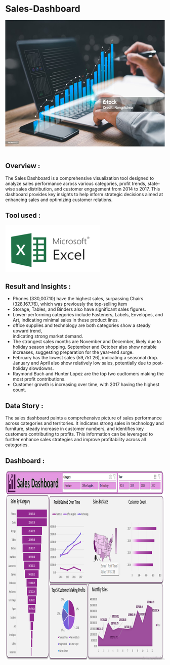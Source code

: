 # Sales-Dashboard
<img src="./istockphoto-1460419757-1024x1024.jpg" width="600" height="400"/>&nbsp;
## Overview : 
The Sales Dashboard is a comprehensive visualization tool designed to analyze sales performance across various categories, profit trends, state-wise sales distribution, and customer engagement from 2014 to 2017. This dashboard provides key insights to help inform strategic decisions aimed at enhancing sales and optimizing customer relations.

## Tool used :
<img src="./microsoft-excel.png" width="300" height="150"/>&nbsp;

## Result and Insights :
- Phones (330,007.10) have the highest sales, surpassing Chairs (328,167.76), which was previously the top-selling item
- Storage, Tables, and Binders also have significant sales figures.	
- Lower-performing categories include Fasteners, Labels, Envelopes, and Art, indicating minimal sales in these product 
  lines.	
- office supplies and technology are both categories show a steady upward trend, 	
  indicating strong market demand.	
- The strongest sales months are November and December, likely due to holiday season shopping.
  September and October also show notable increases, suggesting preparation for the year-end surge.
- February has the lowest sales (59,751.26), indicating a seasonal drop.
  January and April also show relatively low sales, potentially due to post-holiday slowdowns.
- Raymond Buch and Hunter Lopez are the top two cudtomers making the most profit contributions.
- Customer growth is increasing over time, with 2017 having the highest count.	

## Data Story :
The sales dashboard paints a comprehensive picture of sales performance across categories and territories. It indicates strong sales in technology and furniture, steady increase in customer numbers, and identifies key customers contributing to profits. This information can be leveraged to further enhance sales strategies and improve profitability across all categories.

## Dashboard :
<img src="./Screenshot 2025-02-20 091438.png" width="3000" height="600"/>&nbsp;
